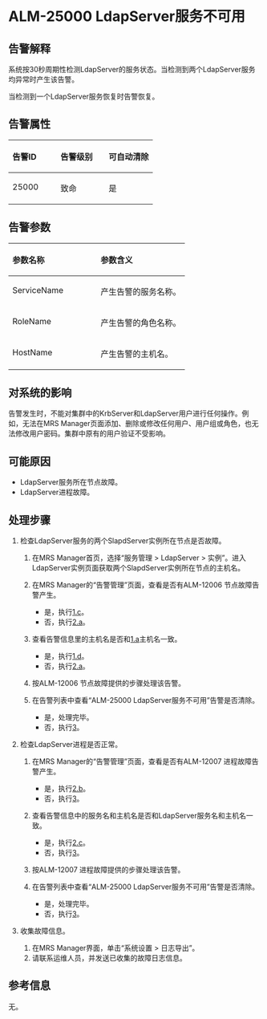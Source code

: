 # ALM-25000 LdapServer服务不可用<a name="ZH-CN_TOPIC_0174499369"></a>

## 告警解释<a name="zh-cn_topic_0093195068_zh-cn_topic_0035998742_section2601186"></a>

系统按30秒周期性检测LdapServer的服务状态。当检测到两个LdapServer服务均异常时产生该告警。

当检测到一个LdapServer服务恢复时告警恢复。

## 告警属性<a name="zh-cn_topic_0093195068_zh-cn_topic_0035998742_section23410681"></a>

<a name="zh-cn_topic_0093195068_zh-cn_topic_0035998742_table66898905"></a>
<table><thead align="left"><tr id="zh-cn_topic_0093195068_zh-cn_topic_0035998742_row21436848"><th class="cellrowborder" valign="top" width="33.33333333333333%" id="mcps1.1.4.1.1"><p id="zh-cn_topic_0093195068_zh-cn_topic_0035998742_p58663159"><a name="zh-cn_topic_0093195068_zh-cn_topic_0035998742_p58663159"></a><a name="zh-cn_topic_0093195068_zh-cn_topic_0035998742_p58663159"></a>告警ID</p>
</th>
<th class="cellrowborder" valign="top" width="33.33333333333333%" id="mcps1.1.4.1.2"><p id="zh-cn_topic_0093195068_zh-cn_topic_0035998742_p54095401"><a name="zh-cn_topic_0093195068_zh-cn_topic_0035998742_p54095401"></a><a name="zh-cn_topic_0093195068_zh-cn_topic_0035998742_p54095401"></a>告警级别</p>
</th>
<th class="cellrowborder" valign="top" width="33.33333333333333%" id="mcps1.1.4.1.3"><p id="zh-cn_topic_0093195068_zh-cn_topic_0035998742_p19651376"><a name="zh-cn_topic_0093195068_zh-cn_topic_0035998742_p19651376"></a><a name="zh-cn_topic_0093195068_zh-cn_topic_0035998742_p19651376"></a>可自动清除</p>
</th>
</tr>
</thead>
<tbody><tr id="zh-cn_topic_0093195068_zh-cn_topic_0035998742_row48257652"><td class="cellrowborder" valign="top" width="33.33333333333333%" headers="mcps1.1.4.1.1 "><p id="zh-cn_topic_0093195068_zh-cn_topic_0035998742_p16555740"><a name="zh-cn_topic_0093195068_zh-cn_topic_0035998742_p16555740"></a><a name="zh-cn_topic_0093195068_zh-cn_topic_0035998742_p16555740"></a>25000</p>
</td>
<td class="cellrowborder" valign="top" width="33.33333333333333%" headers="mcps1.1.4.1.2 "><p id="zh-cn_topic_0093195068_zh-cn_topic_0035998742_p65946577"><a name="zh-cn_topic_0093195068_zh-cn_topic_0035998742_p65946577"></a><a name="zh-cn_topic_0093195068_zh-cn_topic_0035998742_p65946577"></a>致命</p>
</td>
<td class="cellrowborder" valign="top" width="33.33333333333333%" headers="mcps1.1.4.1.3 "><p id="zh-cn_topic_0093195068_zh-cn_topic_0035998742_p40072506"><a name="zh-cn_topic_0093195068_zh-cn_topic_0035998742_p40072506"></a><a name="zh-cn_topic_0093195068_zh-cn_topic_0035998742_p40072506"></a>是</p>
</td>
</tr>
</tbody>
</table>

## 告警参数<a name="zh-cn_topic_0093195068_zh-cn_topic_0035998742_section9369539"></a>

<a name="zh-cn_topic_0093195068_zh-cn_topic_0035998742_table24647552"></a>
<table><thead align="left"><tr id="zh-cn_topic_0093195068_zh-cn_topic_0035998742_row23371976"><th class="cellrowborder" valign="top" width="50%" id="mcps1.1.3.1.1"><p id="zh-cn_topic_0093195068_zh-cn_topic_0035998742_p14081900"><a name="zh-cn_topic_0093195068_zh-cn_topic_0035998742_p14081900"></a><a name="zh-cn_topic_0093195068_zh-cn_topic_0035998742_p14081900"></a>参数名称</p>
</th>
<th class="cellrowborder" valign="top" width="50%" id="mcps1.1.3.1.2"><p id="zh-cn_topic_0093195068_zh-cn_topic_0035998742_p66892145"><a name="zh-cn_topic_0093195068_zh-cn_topic_0035998742_p66892145"></a><a name="zh-cn_topic_0093195068_zh-cn_topic_0035998742_p66892145"></a>参数含义</p>
</th>
</tr>
</thead>
<tbody><tr id="zh-cn_topic_0093195068_zh-cn_topic_0035998742_row49554687"><td class="cellrowborder" valign="top" width="50%" headers="mcps1.1.3.1.1 "><p id="zh-cn_topic_0093195068_zh-cn_topic_0035998742_p54506685"><a name="zh-cn_topic_0093195068_zh-cn_topic_0035998742_p54506685"></a><a name="zh-cn_topic_0093195068_zh-cn_topic_0035998742_p54506685"></a>ServiceName</p>
</td>
<td class="cellrowborder" valign="top" width="50%" headers="mcps1.1.3.1.2 "><p id="zh-cn_topic_0093195068_zh-cn_topic_0035998742_p52965331"><a name="zh-cn_topic_0093195068_zh-cn_topic_0035998742_p52965331"></a><a name="zh-cn_topic_0093195068_zh-cn_topic_0035998742_p52965331"></a>产生告警的服务名称。</p>
</td>
</tr>
<tr id="zh-cn_topic_0093195068_zh-cn_topic_0035998742_row6925935"><td class="cellrowborder" valign="top" width="50%" headers="mcps1.1.3.1.1 "><p id="zh-cn_topic_0093195068_zh-cn_topic_0035998742_p24129853"><a name="zh-cn_topic_0093195068_zh-cn_topic_0035998742_p24129853"></a><a name="zh-cn_topic_0093195068_zh-cn_topic_0035998742_p24129853"></a>RoleName</p>
</td>
<td class="cellrowborder" valign="top" width="50%" headers="mcps1.1.3.1.2 "><p id="zh-cn_topic_0093195068_zh-cn_topic_0035998742_p8361080"><a name="zh-cn_topic_0093195068_zh-cn_topic_0035998742_p8361080"></a><a name="zh-cn_topic_0093195068_zh-cn_topic_0035998742_p8361080"></a>产生告警的角色名称。</p>
</td>
</tr>
<tr id="zh-cn_topic_0093195068_zh-cn_topic_0035998742_row8140857"><td class="cellrowborder" valign="top" width="50%" headers="mcps1.1.3.1.1 "><p id="zh-cn_topic_0093195068_zh-cn_topic_0035998742_p55429698"><a name="zh-cn_topic_0093195068_zh-cn_topic_0035998742_p55429698"></a><a name="zh-cn_topic_0093195068_zh-cn_topic_0035998742_p55429698"></a>HostName</p>
</td>
<td class="cellrowborder" valign="top" width="50%" headers="mcps1.1.3.1.2 "><p id="zh-cn_topic_0093195068_zh-cn_topic_0035998742_p60620523"><a name="zh-cn_topic_0093195068_zh-cn_topic_0035998742_p60620523"></a><a name="zh-cn_topic_0093195068_zh-cn_topic_0035998742_p60620523"></a>产生告警的主机名。</p>
</td>
</tr>
</tbody>
</table>

## 对系统的影响<a name="zh-cn_topic_0093195068_zh-cn_topic_0035998742_section17216995"></a>

告警发生时，不能对集群中的KrbServer和LdapServer用户进行任何操作。例如，无法在MRS Manager页面添加、删除或修改任何用户、用户组或角色，也无法修改用户密码。集群中原有的用户验证不受影响。

## 可能原因<a name="zh-cn_topic_0093195068_zh-cn_topic_0035998742_section20735233"></a>

-   LdapServer服务所在节点故障。
-   LdapServer进程故障。

## 处理步骤<a name="zh-cn_topic_0093195068_zh-cn_topic_0035998742_section52399374"></a>

1.  检查LdapServer服务的两个SlapdServer实例所在节点是否故障。
    1.  <a name="zh-cn_topic_0093195068_zh-cn_topic_0035998742_aalm-25000_mmccppss_id"></a>在MRS Manager首页，选择“服务管理 \> LdapServer \> 实例”。进入LdapServer实例页面获取两个SlapdServer实例所在节点的主机名。
    2.  在MRS Manager的“告警管理”页面，查看是否有ALM-12006 节点故障告警产生。
        -   是，执行[1.c](#zh-cn_topic_0093195068_zh-cn_topic_0035998742_aalm-25000_mmccppss_step_4)。
        -   否，执行[2.a](#zh-cn_topic_0093195068_zh-cn_topic_0035998742_aalm-25000_mmccppss_step_7)。

    3.  <a name="zh-cn_topic_0093195068_zh-cn_topic_0035998742_aalm-25000_mmccppss_step_4"></a>查看告警信息里的主机名是否和[1.a](#zh-cn_topic_0093195068_zh-cn_topic_0035998742_aalm-25000_mmccppss_id)主机名一致。
        -   是，执行[1.d](#zh-cn_topic_0093195068_zh-cn_topic_0035998742_aalm-25000_mmccppss_alarm53003)。
        -   否，执行[2.a](#zh-cn_topic_0093195068_zh-cn_topic_0035998742_aalm-25000_mmccppss_step_7)。

    4.  <a name="zh-cn_topic_0093195068_zh-cn_topic_0035998742_aalm-25000_mmccppss_alarm53003"></a>按ALM-12006 节点故障提供的步骤处理该告警。
    5.  在告警列表中查看“ALM-25000 LdapServer服务不可用”告警是否清除。
        -   是，处理完毕。
        -   否，执行[3](#zh-cn_topic_0093195068_zh-cn_topic_0035998742_li3565814015143)。

2.  检查LdapServer进程是否正常。
    1.  <a name="zh-cn_topic_0093195068_zh-cn_topic_0035998742_aalm-25000_mmccppss_step_7"></a>在MRS Manager的“告警管理”页面，查看是否有ALM-12007 进程故障告警产生。
        -   是，执行[2.b](#zh-cn_topic_0093195068_zh-cn_topic_0035998742_aalm-25000_mmccppss_step_8)。
        -   否，执行[3](#zh-cn_topic_0093195068_zh-cn_topic_0035998742_li3565814015143)。

    2.  <a name="zh-cn_topic_0093195068_zh-cn_topic_0035998742_aalm-25000_mmccppss_step_8"></a>查看告警信息中的服务名和主机名是否和LdapServer服务名和主机名一致。
        -   是，执行[2.c](#zh-cn_topic_0093195068_zh-cn_topic_0035998742_alarm53004)。
        -   否，执行[3](#zh-cn_topic_0093195068_zh-cn_topic_0035998742_li3565814015143)。

    3.  <a name="zh-cn_topic_0093195068_zh-cn_topic_0035998742_alarm53004"></a>按ALM-12007 进程故障提供的步骤处理该告警。
    4.  在告警列表中查看“ALM-25000 LdapServer服务不可用”告警是否清除。
        -   是，处理完毕。
        -   否，执行[3](#zh-cn_topic_0093195068_zh-cn_topic_0035998742_li3565814015143)。

3.  <a name="zh-cn_topic_0093195068_zh-cn_topic_0035998742_li3565814015143"></a>收集故障信息。
    1.  在MRS Manager界面，单击“系统设置 \> 日志导出”。
    2.  请联系运维人员，并发送已收集的故障日志信息。


## 参考信息<a name="zh-cn_topic_0093195068_zh-cn_topic_0035998742_section1832323"></a>

无。

